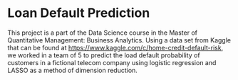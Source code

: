# Loan Default Prediction
This project is a part of the Data Science course in the Master of Quantitative Management: Business Analytics. Using a data set from Kaggle that can be found at https://www.kaggle.com/c/home-credit-default-risk, we worked in a team of 5 to predict the load default probability of customers in a fictional telecom company using logistic regression and LASSO as a method of dimension reduction.
